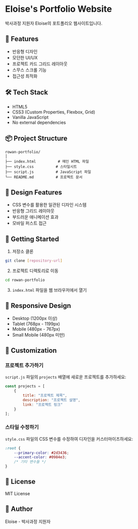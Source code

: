 # Eloise's Portfolio Website

박사과정 지원자 Eloise의 포트폴리오 웹사이트입니다.

## 🚀 Features

- 반응형 디자인
- 모던한 UI/UX
- 프로젝트 카드 그리드 레이아웃
- 스무스 스크롤 기능
- 접근성 최적화

## 🛠️ Tech Stack

- HTML5
- CSS3 (Custom Properties, Flexbox, Grid)
- Vanilla JavaScript
- No external dependencies

## 📦 Project Structure

```
rowan-portfolio/
│
├── index.html          # 메인 HTML 파일
├── style.css          # 스타일시트
├── script.js          # JavaScript 파일
└── README.md          # 프로젝트 문서
```

## 🎨 Design Features

- CSS 변수를 활용한 일관된 디자인 시스템
- 반응형 그리드 레이아웃
- 부드러운 애니메이션 효과
- 모바일 퍼스트 접근

## 🚀 Getting Started

1. 저장소 클론
```bash
git clone [repository-url]
```

2. 프로젝트 디렉토리로 이동
```bash
cd rowan-portfolio
```

3. `index.html` 파일을 웹 브라우저에서 열기

## 📱 Responsive Design

- Desktop (1200px 이상)
- Tablet (768px - 1199px)
- Mobile (480px - 767px)
- Small Mobile (480px 미만)

## 🔧 Customization

### 프로젝트 추가하기

`script.js` 파일의 `projects` 배열에 새로운 프로젝트를 추가하세요:

```javascript
const projects = [
    {
        title: "프로젝트 제목",
        description: "프로젝트 설명",
        link: "프로젝트 링크"
    }
];
```

### 스타일 수정하기

`style.css` 파일의 CSS 변수를 수정하여 디자인을 커스터마이즈하세요:

```css
:root {
    --primary-color: #2d3436;
    --accent-color: #0984e3;
    /* 기타 변수들 */
}
```

## 📄 License

MIT License

## 👤 Author

Eloise - 박사과정 지원자 